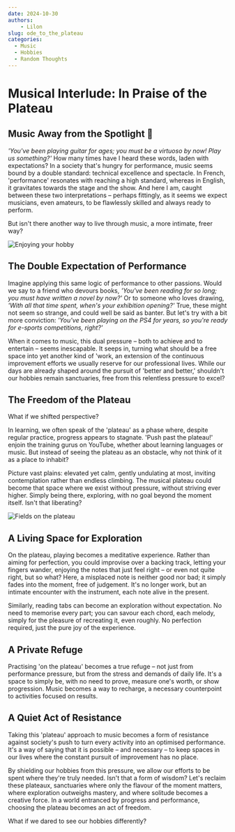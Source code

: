 ```yaml
---
date: 2024-10-30
authors:
    - Lilon
slug: ode_to_the_plateau  
categories:  
  - Music  
  - Hobbies  
  - Random Thoughts  
---
```


# Musical Interlude: In Praise of the Plateau

## Music Away from the Spotlight 🎸

*'You've been playing guitar for ages; you must be a virtuoso by now! Play us something?'* How many times have I heard these words, laden with expectations? In a society that's hungry for performance, music seems bound by a double standard: technical excellence and spectacle. In French, 'performance' resonates with reaching a high standard, whereas in English, it gravitates towards the stage and the show. And here I am, caught between these two interpretations – perhaps fittingly, as it seems we expect musicians, even amateurs, to be flawlessly skilled and always ready to perform.

But isn't there another way to live through music, a more intimate, freer way?

<!-- more -->

![Enjoying your hobby](https://images-wixmp-ed30a86b8c4ca887773594c2.wixmp.com/f/09c917d0-f5ca-4b29-a706-5e3ed5489e13/digqw14-428e6670-9b8b-4f15-93f2-2e5130ffdbbc.jpg/v1/fill/w_900,h_957,q_75,strp/guitar_and_plants_doodle_by_li__lon_digqw14-fullview.jpg?token=eyJ0eXAiOiJKV1QiLCJhbGciOiJIUzI1NiJ9.eyJzdWIiOiJ1cm46YXBwOjdlMGQxODg5ODIyNjQzNzNhNWYwZDQxNWVhMGQyNmUwIiwiaXNzIjoidXJuOmFwcDo3ZTBkMTg4OTgyMjY0MzczYTVmMGQ0MTVlYTBkMjZlMCIsIm9iaiI6W1t7ImhlaWdodCI6Ijw9OTU3IiwicGF0aCI6IlwvZlwvMDljOTE3ZDAtZjVjYS00YjI5LWE3MDYtNWUzZWQ1NDg5ZTEzXC9kaWdxdzE0LTQyOGU2NjcwLTliOGItNGYxNS05M2YyLTJlNTEzMGZmZGJiYy5qcGciLCJ3aWR0aCI6Ijw9OTAwIn1dXSwiYXVkIjpbInVybjpzZXJ2aWNlOmltYWdlLm9wZXJhdGlvbnMiXX0.v3SNDX9lYvaUqlQpXwwdt0Zu_H8f7IgPrGNxCvmg_vs)

## The Double Expectation of Performance

Imagine applying this same logic of performance to other passions. Would we say to a friend who devours books, *'You've been reading for so long; you must have written a novel by now?'* Or to someone who loves drawing, *'With all that time spent, when's your exhibition opening?'* True, these might not seem so strange, and could well be said as banter. But let's try with a bit more conviction: *'You've been playing on the PS4 for years, so you're ready for e-sports competitions, right?'*

When it comes to music, this dual pressure – both to achieve and to entertain – seems inescapable. It seeps in, turning what should be a free space into yet another kind of 'work,  an extension of the continuous improvement efforts we usually reserve for our professional lives. While our days are already shaped around the pursuit of 'better and better,' shouldn't our hobbies remain sanctuaries, free from this relentless pressure to excel?

## The Freedom of the Plateau

What if we shifted perspective?

In learning, we often speak of the 'plateau' as a phase where, despite regular practice, progress appears to stagnate. 'Push past the plateau!' enjoin the training gurus on YouTube, whether about learning languages or music. But instead of seeing the plateau as an obstacle, why not think of it as a place to inhabit?

Picture vast plains: elevated yet calm, gently undulating at most, inviting contemplation rather than endless climbing. The musical plateau could become that space where we exist without pressure, without striving ever higher. Simply being there, exploring, with no goal beyond the moment itself. Isn't that liberating?

![Fields on the plateau](https://images-wixmp-ed30a86b8c4ca887773594c2.wixmp.com/f/09c917d0-f5ca-4b29-a706-5e3ed5489e13/digwqgl-bef3ecff-4176-4ffe-9a1d-fbf6dadb4050.jpg/v1/fill/w_1035,h_772,q_70,strp/countryside__doodle_by_li__lon_digwqgl-pre.jpg?token=eyJ0eXAiOiJKV1QiLCJhbGciOiJIUzI1NiJ9.eyJzdWIiOiJ1cm46YXBwOjdlMGQxODg5ODIyNjQzNzNhNWYwZDQxNWVhMGQyNmUwIiwiaXNzIjoidXJuOmFwcDo3ZTBkMTg4OTgyMjY0MzczYTVmMGQ0MTVlYTBkMjZlMCIsIm9iaiI6W1t7ImhlaWdodCI6Ijw9OTU1IiwicGF0aCI6IlwvZlwvMDljOTE3ZDAtZjVjYS00YjI5LWE3MDYtNWUzZWQ1NDg5ZTEzXC9kaWd3cWdsLWJlZjNlY2ZmLTQxNzYtNGZmZS05YTFkLWZiZjZkYWRiNDA1MC5qcGciLCJ3aWR0aCI6Ijw9MTI4MCJ9XV0sImF1ZCI6WyJ1cm46c2VydmljZTppbWFnZS5vcGVyYXRpb25zIl19.ynM7Ve4E4el-h3pgTh0fjfr0agvfPdFbtUE-D6YOK3c)

## A Living Space for Exploration

On the plateau, playing becomes a meditative experience. Rather than aiming for perfection, you could improvise over a backing track, letting your fingers wander, enjoying the notes that just feel right – or even not quite right, but so what? Here, a misplaced note is neither good nor bad; it simply fades into the moment, free of judgement. It's no longer work, but an intimate encounter with the instrument, each note alive in the present.

Similarly, reading tabs can become an exploration without expectation. No need to memorise every part; you can savour each chord, each melody, simply for the pleasure of recreating it, even roughly. No perfection required, just the pure joy of the experience.

## A Private Refuge

Practising 'on the plateau' becomes a true refuge – not just from performance pressure, but from the stress and demands of daily life. It's a space to simply be, with no need to prove, measure one's worth, or show progression. Music becomes a way to recharge, a necessary counterpoint to activities focused on results.

## A Quiet Act of Resistance

Taking this 'plateau' approach to music becomes a form of resistance against society's push to turn every activity into an optimised performance. It's a way of saying that it is possible – and necessary – to keep spaces in our lives where the constant pursuit of improvement has no place.

By shielding our hobbies from this pressure, we allow our efforts to be spent where they're truly needed. Isn't that a form of wisdom? Let's reclaim these plateaux, sanctuaries where only the flavour of the moment matters, where exploration outweighs mastery, and where solitude becomes a creative force. In a world entranced by progress and performance, choosing the plateau becomes an act of freedom.

What if we dared to see our hobbies differently?
